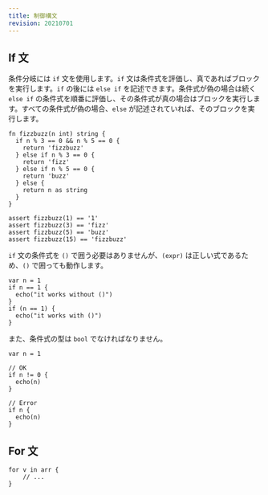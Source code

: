 ```yaml
---
title: 制御構文
revision: 20210701
---
```


## If 文

条件分岐には `if` 文を使用します。`if` 文は条件式を評価し、真であればブロックを実行します。`if` の後には `else if` を記述できます。条件式が偽の場合は続く `else if` の条件式を順番に評価し、その条件式が真の場合はブロックを実行します。すべての条件式が偽の場合、`else` が記述されていれば、そのブロックを実行します。

```
fn fizzbuzz(n int) string {
  if n % 3 == 0 && n % 5 == 0 {
    return 'fizzbuzz'
  } else if n % 3 == 0 {
    return 'fizz'
  } else if n % 5 == 0 {
    return 'buzz'
  } else {
    return n as string
  }
}

assert fizzbuzz(1) == '1'
assert fizzbuzz(3) == 'fizz'
assert fizzbuzz(5) == 'buzz'
assert fizzbuzz(15) == 'fizzbuzz'
```

`if` 文の条件式を `()` で囲う必要はありませんが、`(expr)` は正しい式であるため、`()` で囲っても動作します。

```
var n = 1
if n == 1 {
  echo("it works without ()")
}
if (n == 1) {
  echo("it works with ()")
}
```

また、条件式の型は `bool` でなければなりません。

```
var n = 1

// OK
if n != 0 {
  echo(n)
}

// Error
if n {
  echo(n)
}
```

## For 文

<wip></wip>

```
for v in arr {
    // ...
}
```
